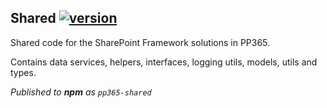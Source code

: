 ## Shared [![version](https://img.shields.io/badge/version-1.2.11-yellow.svg)](https://semver.org)

Shared code for the SharePoint Framework solutions in PP365.

Contains data services, helpers, interfaces, logging utils, models, utils and types.

_Published to **npm** as `pp365-shared`_